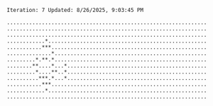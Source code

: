 `Iteration: 7 Updated: 8/26/2025, 9:03:45 PM`
<!-- GOL_START -->
`...............................................................`</br>
`...............................................................`</br>
`...............................................................`</br>
`............*..................................................`</br>
`...........***.................................................`</br>
`..............*................................................`</br>
`.........*.**.*................................................`</br>
`........**....*...*............................................`</br>
`.........*....**..*............................................`</br>
`..........***.*...*............................................`</br>
`...........***.................................................`</br>
`............*..................................................`</br>
`...............................................................`</br>
<!-- GOL_END -->